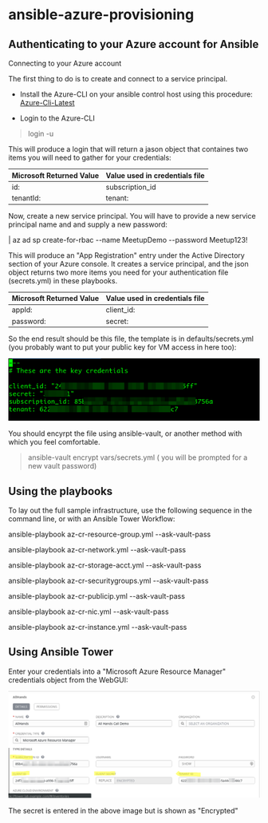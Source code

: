 # ansible-azure-provisioning

## Authenticating to your Azure account for Ansible

Connecting to your Azure account

The first thing to do is to create and connect to a service principal.

* Install the Azure-CLI on your ansible control host using this procedure: [Azure-Cli-Latest](https://docs.microsoft.com/en-us/cli/azure/?view=azure-cli-latest "Azure-CLI-Latest")

* Login to the Azure-CLI

> login -u

This will produce a login that will return a jason object that containes two items you will need to gather for your credentials:

Microsoft Returned Value | Value used in credentials file
-------------------------| ------------------------------
id: | subscription_id
tenantId: | tenant:

Now, create a new service principal.   You will have to provide a new service principal name and and supply a new password:

| az ad sp create-for-rbac --name MeetupDemo --password Meetup123!

This will produce an "App Registration" entry under the Active Directory section of your Azure console.   It creates a service principal, and the json object returns two more items you need for your authentication file (secrets.yml) in these playbooks.

Microsoft Returned Value | Value used in credentials file
-------------------------| ------------------------------
appId: | client_id:
password: | secret:

So the end result should be this file, the template is in defaults/secrets.yml (you probably want to put your public key for VM access in here too):

![Credentials File Entries](/images/secrets.yml.png)

You should encyrpt the file using ansible-vault, or another method with which you feel comfortable.
> ansible-vault encrypt vars/secrets.yml  ( you will be prompted for a new vault password)

## Using the playbooks

To lay out the full sample infrastructure, use the following sequence in the command line, or with an Ansible Tower Workflow:

ansible-playbook az-cr-resource-group.yml --ask-vault-pass

ansible-playbook az-cr-network.yml --ask-vault-pass

ansible-playbook az-cr-storage-acct.yml --ask-vault-pass

ansible-playbook az-cr-securitygroups.yml --ask-vault-pass

ansible-playbook az-cr-publicip.yml --ask-vault-pass

ansible-playbook az-cr-nic.yml --ask-vault-pass

ansible-playbook az-cr-instance.yml --ask-vault-pass

## Using Ansible Tower

Enter your credentials into a "Microsoft Azure Resource Manager" credentials object from the WebGUI:

![Tower Credential File Entries](/images/tower-creds.png)

The secret is entered in the above image but is shown as "Encrypted"
